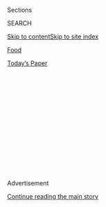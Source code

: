 <div id="app">

<div>

<div>

<div>

<div class="NYTAppHideMasthead css-1q2w90k e1suatyy0">

<div class="section css-ui9rw0 e1suatyy2">

<div class="css-eph4ug er09x8g0">

<div class="css-6n7j50">

</div>

<span class="css-1dv1kvn">Sections</span>

<div class="css-10488qs">

<span class="css-1dv1kvn">SEARCH</span>

</div>

[Skip to content](#site-content)[Skip to site
index](#site-index)

</div>

<div id="masthead-section-label" class="css-1wr3we4 eaxe0e00">

[Food](https://www.nytimes3xbfgragh.onion/section/food)

</div>

<div class="css-10698na e1huz5gh0">

</div>

</div>

<div id="masthead-bar-one" class="section hasLinks css-15hmgas e1csuq9d3">

<div class="css-uqyvli e1csuq9d0">

</div>

<div class="css-1uqjmks e1csuq9d1">

</div>

<div class="css-9e9ivx">

[](https://myaccount.nytimes3xbfgragh.onion/auth/login?response_type=cookie&client_id=vi)

</div>

<div class="css-1bvtpon e1csuq9d2">

[Today’s
Paper](https://www.nytimes3xbfgragh.onion/section/todayspaper)

</div>

</div>

</div>

</div>

<div data-aria-hidden="false">

<div id="site-content" data-role="main">

<div>

<div class="css-1aor85t" style="opacity:0.000000001;z-index:-1;visibility:hidden">

<div class="css-1hqnpie">

<div class="css-epjblv">

<span class="css-17xtcya">[Food](/section/food)</span><span class="css-x15j1o">|</span><span class="css-fwqvlz">Benoit
in Midtown Is the Bistro That Will Take You to
Paris</span>

</div>

<div class="css-k008qs">

<div class="css-1iwv8en">

<span class="css-18z7m18"></span>

<div>

</div>

</div>

<span class="css-1n6z4y">https://nyti.ms/1SqxKnx</span>

<div class="css-1705lsu">

<div class="css-4xjgmj">

<div class="css-4skfbu" data-role="toolbar" data-aria-label="Social Media Share buttons, Save button, and Comments Panel with current comment count" data-testid="share-tools">

  - 
  - 
  - 
  - 
    
    <div class="css-6n7j50">
    
    </div>

  - 
  - 

</div>

</div>

</div>

</div>

</div>

</div>

<div class="css-13pd83m">

</div>

<div id="top-wrapper" class="css-1sy8kpn">

<div id="top-slug" class="css-l9onyx">

Advertisement

</div>

[Continue reading the main
story](#after-top)

<div class="ad top-wrapper" style="text-align:center;height:100%;display:block;min-height:250px">

<div id="top" class="place-ad" data-position="top" data-size-key="top">

</div>

</div>

<div id="after-top">

</div>

</div>

<div id="sponsor-wrapper" class="css-1hyfx7x">

<div id="sponsor-slug" class="css-19vbshk">

Supported by

</div>

[Continue reading the main
story](#after-sponsor)

<div id="sponsor" class="ad sponsor-wrapper" style="text-align:center;height:100%;display:block">

</div>

<div id="after-sponsor">

</div>

</div>

[Restaurant
Review](/column/restaurant-review "Restaurant Review")

<div class="css-1vkm6nb ehdk2mb0">

# Benoit in Midtown Is the Bistro That Will Take You to Paris

</div>

<div class="sizeMedium layoutHorizontal css-1ccaq62 ejvbdkh1">

[](https://www.nytimes3xbfgragh.onion/slideshow/2016/02/03/dining/benoit.html)

<div class="css-5nx6oe">

## Benoit

<div class="css-1xhl2m">

13 Photos

View Slide Show
<span class="css-t4350i">›</span>

</div>

</div>

<div class="css-79elbk">

<div class="css-hyytny">

</div>

![](https://static01.graylady3jvrrxbe.onion/images/2016/02/03/dining/03REST-BENOIT-slide-89FQ/03REST-BENOIT-slide-89FQ-articleLarge.jpg?quality=75&auto=webp&disable=upscale)

</div>

<div class="css-17ai7jg e15qwgfe0">

<span class="css-16f3y1r e13ogyst0">Evan Sung for The New York
Times</span>

</div>

</div>

<div class="css-170u9t6">

<div class="css-jh549l" data-testid="restaurant-review-header">

<div class="css-83hgbf">

  - Benoit  
    <span class="css-z4hz5">★★</span>
    French
    $$$$
    <span>60 West 55th Street</span>
    646-943-7373

</div>

[Reserve a
Table](http://www.opentable.com/single.aspx?ref=4201&rid=21025)

When you make a reservation at an independently reviewed restaurant
through our site, we earn an affiliate commission.

</div>

</div>

<div class="css-xt80pu e12qa4dv0">

<div class="css-18e8msd">

<div class="css-vp77d3 epjyd6m0">

<div class="css-1baulvz">

By [<span class="css-1baulvz last-byline" itemprop="name">Pete
Wells</span>](http://www.nytimes3xbfgragh.onion/by/pete-wells)

</div>

</div>

  - Feb. 2,
    2016

  - 
    
    <div class="css-4xjgmj">
    
    <div class="css-d8bdto" data-role="toolbar" data-aria-label="Social Media Share buttons, Save button, and Comments Panel with current comment count" data-testid="share-tools">
    
      - 
      - 
      - 
      - 
        
        <div class="css-6n7j50">
        
        </div>
    
      - 
      - 
    
    </div>
    
    </div>

</div>

</div>

<div class="section meteredContent css-1r7ky0e" name="articleBody" itemprop="articleBody">

<div class="css-1fanzo5 StoryBodyCompanionColumn">

<div class="css-53u6y8">

Like many New Yorkers, I have convinced myself that a rickety fire
escape platform is a terrace and that a segment of the Empire State
Building’s antenna seen through a sliver of window constitutes a
panoramic skyline view. The same capacity for wishful self-delusion must
be what keeps us going to bistros that are nothing like anything in
France.

The chalkboards in painstaking cursive that misspell half the menu; the
sad frites and scrawny mussels and refrigerated cheeses; the old-guard
dishes put through modern contortions until they end up looking like
Gérard Depardieu wearing Jeggings — we put up with these signs of
forgery because we want the real thing so badly.

To get it, we need to go to France. But right now, the most perfect
substitute bistro in New York is [Benoit](http://www.benoitny.com/).

It took Alain Ducasse, who owns the century-old original in Paris, a few
years to get its Midtown incarnation right. “It’s odd the way Benoit
does some dishes so well but misses the bull’s-eye with mainstays that
should get the most finicky attention,” Frank Bruni wrote shortly after
it opened in 2008, pinning one star on [his review in The
Times](http://www.nytimes3xbfgragh.onion/2008/07/09/dining/reviews/09rest.html).
A year later, in [an unstarred
update](http://www.nytimes3xbfgragh.onion/2009/06/17/dining/reviews/17brief-002.html),
Julia Moskin found a menu that was coming into focus but still carried
an occasional “hint of airline food.” She also wrote that the servers
“seem to hope that dinner customers will leave early and stay away
forever.”

</div>

</div>

<div class="css-1fanzo5 StoryBodyCompanionColumn">

<div class="css-53u6y8">

Philippe Bertineau isn’t cooking airline food. He is the restaurant’s
third chef. With any luck, Mr. Ducasse won’t need a fourth for a long
time.

The menu works like a season at the Metropolitan Opera. A core of
preposterously old-fashioned classics is rounded out with a few modern
compositions to keep everybody on their toes.

To understand the point of keeping rafter-rattling war horses in the
repertoire, all I had to do was eat Benoit’s quenelles de brochet. These
two little footballs of happiness are improbably smooth, almost but not
quite fluffy, filled with the freshwater richness of pike. Each one is
enveloped in a thick brown gravy of Nantua sauce that is 10 times
richer, made from crayfish and lobster. I tasted it, and the whole
chorus marched out on the stage at once, the orchestra pounding and the
fat lady throwing her head back and letting it rip. A standing ovation
would have followed if Benoit’s quenelles hadn’t made me feel a bit like
the fat lady myself.

Even more inimical to hopes of mobility was Mr. Bertineau’s cassoulet. A
gleefully debilitating arsenal of duck confit, duck sausage and cured
pork, it is also a magnificent pot of tender baked beans soaked in
garlic and fat. Either the meat or the beans could slow your speed.
Together they act like an
anchor.

</div>

</div>

<div style="max-width:100%;margin:0 auto">

<div class="css-17dprlf" data-id="100000003859701" data-slug="embed-Pinterest-Restaurants" style="max-width:300px">

</div>

</div>

<div class="css-1fanzo5 StoryBodyCompanionColumn">

<div class="css-53u6y8">

The calf’s liver, an oblong lobe shaped like Argentina, was seared to a
dark gold in the copper sauté pan that escorted it to the table. A step
beyond the medium-rare the server had suggested, it was still very good.
It had no overcooked livery flavor, just the ripe tang of organ meat
that dissolved into very soft Lyonnaise potatoes and onions.

</div>

</div>

<div class="css-1fanzo5 StoryBodyCompanionColumn">

<div class="css-53u6y8">

To begin, there is darkly concentrated onion soup, choked with melted
Gruyère that seems never to run out. Snails in the divots of a heavy
glazed dish have a wafer of parsley crust on top that’s almost as fun to
eat as a rag of bread dunked in their garlic butter.

Obviously, like so much of Benoit’s menu, these appetizers predate the
electrocardiogram. It is possible to start with something lighter.
Regulars often tick off choices on the hors d’oeuvres list, a separate
sheet of paper that comes with a golf pencil: a poached and
oil-marinated sardine; crisp sticks of celery root in rémoulade that may
need more mustard; ham with flageolets and a handful of other dried
beans, each cooked until just tender; the egg mayo, on the menu since
opening day. Five of these little dishes served together make an
excellent $19 lunch, a kind of Lyonnaise bento box.

The greatest bistros in France are magnetic because they are invariable;
you know the classics will be made the same way they were 15 or 45 years
ago. Benoit is not always this kind of bistro, though this may be a
symptom of its distance from Lyon. The pâté en croûte, from an 1892
recipe, can be dry and underseasoned. The filet mignon au poivre can be
dullish, although the pepper-cream sauce puts up a strong fight.

In compensation, though, Mr. Bertineau cooks almost as well outside the
bistro canon as inside it. He shows this with seafood especially.

One night, my guests, elbow deep in a wild boar stew, threw me looks of
pity: poor guy, stuck with king salmon, butternut squash and
black-trumpet mushrooms. I didn’t let on, but I was perfectly content.
The fish, roasted gently, was crazily tender and the white-wine sauce so
appealing that I spooned way more than I needed from the sauceboat left
on the table. (The right French sauce can be a dish in itself.)

The baba is not as spectacular at it was at Alain Ducasse New York
before that restaurant closed. The cake’s halves can be too sober,
depending on whether the server applies the Armagnac as if he’s putting
out a house fire or baptizing a baby. But other vintage desserts can
restore the faith of any New Yorker who’s been brought down by bland
mille-feuilles or watery crème caramels or confused tarte Tatins.

</div>

</div>

<div class="css-1fanzo5 StoryBodyCompanionColumn">

<div class="css-53u6y8">

The servers on my recent visits showed no impatience with lingerers;
they simply went about their business with that straight-spined,
matter-of-fact French-waiter style. This is sometimes mistaken for
rudeness but is closer to pride and a confidence that everybody,
including the customers, knows how to act.

It’s strange that it took Mr. Ducasse to give New York its most
convincing version of this very un-cheflike style of cooking. That a
highly traditional bistro survived while the other, more inventive
restaurants with which he hoped to conquer Manhattan did not is
peculiar, too — a missed opportunity for the chef and New Yorkers, who
love French food even when it doesn’t love them back.

</div>

</div>

</div>

<div>

</div>

<div>

</div>

<div>

</div>

<div>

<div id="bottom-wrapper" class="css-1ede5it">

<div id="bottom-slug" class="css-l9onyx">

Advertisement

</div>

[Continue reading the main
story](#after-bottom)

<div id="bottom" class="ad bottom-wrapper" style="text-align:center;height:100%;display:block;min-height:90px">

</div>

<div id="after-bottom">

</div>

</div>

</div>

</div>

</div>

## Site Index

<div>

</div>

## Site Information Navigation

  - [© <span>2020</span> <span>The New York Times
    Company</span>](https://help.nytimes3xbfgragh.onion/hc/en-us/articles/115014792127-Copyright-notice)

<!-- end list -->

  - [NYTCo](https://www.nytco.com/)
  - [Contact
    Us](https://help.nytimes3xbfgragh.onion/hc/en-us/articles/115015385887-Contact-Us)
  - [Work with us](https://www.nytco.com/careers/)
  - [Advertise](https://nytmediakit.com/)
  - [T Brand Studio](http://www.tbrandstudio.com/)
  - [Your Ad
    Choices](https://www.nytimes3xbfgragh.onion/privacy/cookie-policy#how-do-i-manage-trackers)
  - [Privacy](https://www.nytimes3xbfgragh.onion/privacy)
  - [Terms of
    Service](https://help.nytimes3xbfgragh.onion/hc/en-us/articles/115014893428-Terms-of-service)
  - [Terms of
    Sale](https://help.nytimes3xbfgragh.onion/hc/en-us/articles/115014893968-Terms-of-sale)
  - [Site
    Map](https://spiderbites.nytimes3xbfgragh.onion)
  - [Help](https://help.nytimes3xbfgragh.onion/hc/en-us)
  - [Subscriptions](https://www.nytimes3xbfgragh.onion/subscription?campaignId=37WXW)

</div>

</div>

</div>

</div>
